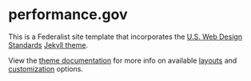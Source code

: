 # performance.gov
This is a Federalist site template that incorporates the [U.S. Web Design
Standards] [Jekyll theme].

View the [theme documentation] for more info on available [layouts] and
[customization] options.

[U.S. Web Design Standards]: https://standards.usa.gov
[Jekyll theme]: https://jekyllrb.com/docs/themes/
[theme documentation]: https://github.com/18F/jekyll-uswds/#readme
[layouts]: https://github.com/18F/jekyll-uswds/#layouts
[customization]: https://github.com/18F/jekyll-uswds/#customization
